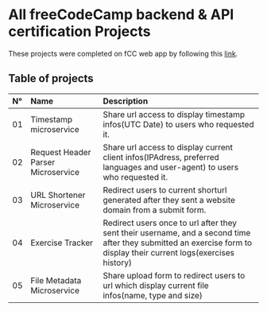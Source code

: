 # All freeCodeCamp backend & API certification Projects

These projects were completed on fCC web app by following this [link](https://www.freecodecamp.org/certification/Paul_Mallet/back-end-development-and-apis).

## Table of projects

| N° | Name     | Description                |
| :-------- | :------- | :------------------------- |
| 01 | Timestamp microservice | Share url access to display timestamp infos(UTC Date) to users who requested it. |
| 02 | Request Header Parser Microservice | Share url access to display current client infos(IPAdress, preferred languages and user-agent) to users who requested it. |
| 03 | URL Shortener Microservice | Redirect users to current shorturl generated after they sent a website domain from a submit form. |
| 04 | Exercise Tracker | Redirect users once to url after they sent their username, and a second time after they submitted an exercise form to display their current logs(exercises history) |
| 05 | File Metadata Microservice | Share upload form to redirect users to url which display current file infos(name, type and size) |